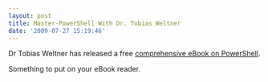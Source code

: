 ```yaml
---
layout: post
title: Master-PowerShell With Dr. Tobias Weltner
date: '2009-07-27 15:19:46'
---
```



Dr Tobias Weltner has released a free [comprehensive eBook on PowerShell](https://community.idera.com/database-tools/powershell/powertips/b/ebookv2).

Something to put on your eBook reader.